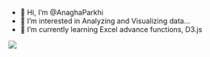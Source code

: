 - 👋 Hi, I’m @AnaghaParkhi
- 👀 I’m interested in Analyzing and Visualizing data...
- 🌱 I’m currently learning Excel advance functions, D3.js

<!---
AnaghaParkhi/AnaghaParkhi is a ✨ special ✨ repository because its `README.md` (this file) appears on your GitHub profile.
You can click the Preview link to take a look at your changes.
--->

<img src="https://github-readme-stats.vercel.app/api?username=AnaghaParkhi&&show_icons=true&title_color=ffffff&icon_color=bb2acf&text_color=daf7dc&bg_color=191919" >

